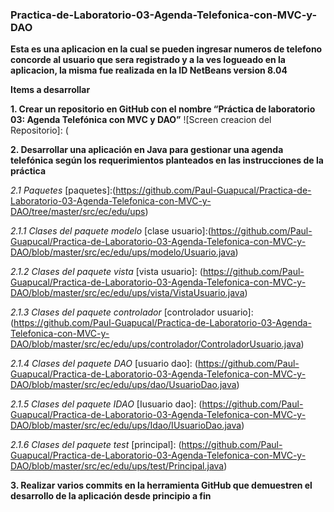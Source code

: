### Practica-de-Laboratorio-03-Agenda-Telefonica-con-MVC-y-DAO
**Esta es una aplicacion en la cual se pueden ingresar numeros de telefono concorde al usuario que sera registrado y a la ves logueado en la aplicacion, la misma fue realizada en la ID NetBeans version 8.04**

**Items a desarrollar**

**1.	Crear un repositorio en GitHub con el nombre “Práctica de laboratorio 03: Agenda Telefónica con MVC y DAO”** 
![Screen creacion del Repositorio]: (

**2.	Desarrollar una aplicación en Java para gestionar una agenda telefónica según los requerimientos planteados en las instrucciones de la práctica**

*2.1 Paquetes*
[paquetes]:(https://github.com/Paul-Guapucal/Practica-de-Laboratorio-03-Agenda-Telefonica-con-MVC-y-DAO/tree/master/src/ec/edu/ups)

*2.1.1 Clases del paquete modelo*
[clase usuario]:(https://github.com/Paul-Guapucal/Practica-de-Laboratorio-03-Agenda-Telefonica-con-MVC-y-DAO/blob/master/src/ec/edu/ups/modelo/Usuario.java)

[clase telefono]:(https://github.com/Paul-Guapucal/Practica-de-Laboratorio-03-Agenda-Telefonica-con-MVC-y-DAO/blob/master/src/ec/edu/ups/modelo/Telefono.java)

*2.1.2 Clases del paquete vista*
[vista usuario]: (https://github.com/Paul-Guapucal/Practica-de-Laboratorio-03-Agenda-Telefonica-con-MVC-y-DAO/blob/master/src/ec/edu/ups/vista/VistaUsuario.java)

[vista telefono]: (https://github.com/Paul-Guapucal/Practica-de-Laboratorio-03-Agenda-Telefonica-con-MVC-y-DAO/blob/master/src/ec/edu/ups/vista/VistaTelefono.java)

*2.1.3 Clases del paquete controlador*
[controlador usuario]: (https://github.com/Paul-Guapucal/Practica-de-Laboratorio-03-Agenda-Telefonica-con-MVC-y-DAO/blob/master/src/ec/edu/ups/controlador/ControladorUsuario.java)

[controlador telefono]: (https://github.com/Paul-Guapucal/Practica-de-Laboratorio-03-Agenda-Telefonica-con-MVC-y-DAO/blob/master/src/ec/edu/ups/controlador/ControladorTelefono.java)

*2.1.4 Clases del paquete DAO*
[usuario dao]: (https://github.com/Paul-Guapucal/Practica-de-Laboratorio-03-Agenda-Telefonica-con-MVC-y-DAO/blob/master/src/ec/edu/ups/dao/UsuarioDao.java)

[telefono dao]: (https://github.com/Paul-Guapucal/Practica-de-Laboratorio-03-Agenda-Telefonica-con-MVC-y-DAO/blob/master/src/ec/edu/ups/dao/TelefonoDao.java)

*2.1.5 Clases del paquete IDAO*
[Iusuario dao]: (https://github.com/Paul-Guapucal/Practica-de-Laboratorio-03-Agenda-Telefonica-con-MVC-y-DAO/blob/master/src/ec/edu/ups/Idao/IUsuarioDao.java)

[Itelefono dao]: (https://github.com/Paul-Guapucal/Practica-de-Laboratorio-03-Agenda-Telefonica-con-MVC-y-DAO/blob/master/src/ec/edu/ups/Idao/ITelefonoDao.java)

*2.1.6 Clases del paquete test*
[principal]: (https://github.com/Paul-Guapucal/Practica-de-Laboratorio-03-Agenda-Telefonica-con-MVC-y-DAO/blob/master/src/ec/edu/ups/test/Principal.java)

**3.	Realizar varios commits en la herramienta GitHub que demuestren el desarrollo de la aplicación desde principio a fin**
